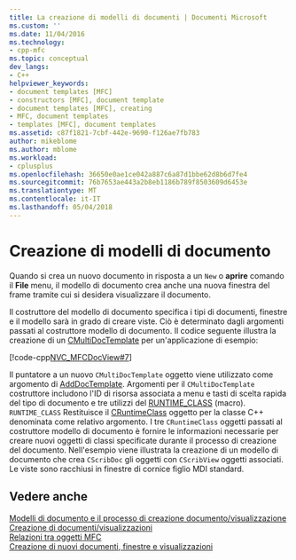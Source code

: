 ```yaml
---
title: La creazione di modelli di documenti | Documenti Microsoft
ms.custom: ''
ms.date: 11/04/2016
ms.technology:
- cpp-mfc
ms.topic: conceptual
dev_langs:
- C++
helpviewer_keywords:
- document templates [MFC]
- constructors [MFC], document template
- document templates [MFC], creating
- MFC, document templates
- templates [MFC], document templates
ms.assetid: c87f1821-7cbf-442e-9690-f126ae7fb783
author: mikeblome
ms.author: mblome
ms.workload:
- cplusplus
ms.openlocfilehash: 36650e0ae1ce042a887c6a87d1bbe62d8b6d7fe4
ms.sourcegitcommit: 76b7653ae443a2b8eb1186b789f8503609d6453e
ms.translationtype: MT
ms.contentlocale: it-IT
ms.lasthandoff: 05/04/2018
---
```

# <a name="document-template-creation"></a>Creazione di modelli di documento
Quando si crea un nuovo documento in risposta a un `New` o **aprire** comando il **File** menu, il modello di documento crea anche una nuova finestra del frame tramite cui si desidera visualizzare il documento.  
  
 Il costruttore del modello di documento specifica i tipi di documenti, finestre e il modello sarà in grado di creare viste. Ciò è determinato dagli argomenti passati al costruttore modello di documento. Il codice seguente illustra la creazione di un [CMultiDocTemplate](../mfc/reference/cmultidoctemplate-class.md) per un'applicazione di esempio:  
  
 [!code-cpp[NVC_MFCDocView#7](../mfc/codesnippet/cpp/document-template-creation_1.cpp)]  
  
 Il puntatore a un nuovo `CMultiDocTemplate` oggetto viene utilizzato come argomento di [AddDocTemplate](../mfc/reference/cwinapp-class.md#adddoctemplate). Argomenti per il `CMultiDocTemplate` costruttore includono l'ID di risorsa associata a menu e tasti di scelta rapida del tipo di documento e tre utilizzi del [RUNTIME_CLASS](../mfc/reference/run-time-object-model-services.md#runtime_class) (macro). `RUNTIME_CLASS` Restituisce il [CRuntimeClass](../mfc/reference/cruntimeclass-structure.md) oggetto per la classe C++ denominata come relativo argomento. I tre `CRuntimeClass` oggetti passati al costruttore modello di documento è fornire le informazioni necessarie per creare nuovi oggetti di classi specificate durante il processo di creazione del documento. Nell'esempio viene illustrata la creazione di un modello di documento che crea `CScribDoc` gli oggetti con `CScribView` oggetti associati. Le viste sono racchiusi in finestre di cornice figlio MDI standard.  
  
## <a name="see-also"></a>Vedere anche  
 [Modelli di documento e il processo di creazione documento/visualizzazione](../mfc/document-templates-and-the-document-view-creation-process.md)   
 [Creazione di documenti/visualizzazioni](../mfc/document-view-creation.md)   
 [Relazioni tra oggetti MFC](../mfc/relationships-among-mfc-objects.md)   
 [Creazione di nuovi documenti, finestre e visualizzazioni](../mfc/creating-new-documents-windows-and-views.md)

